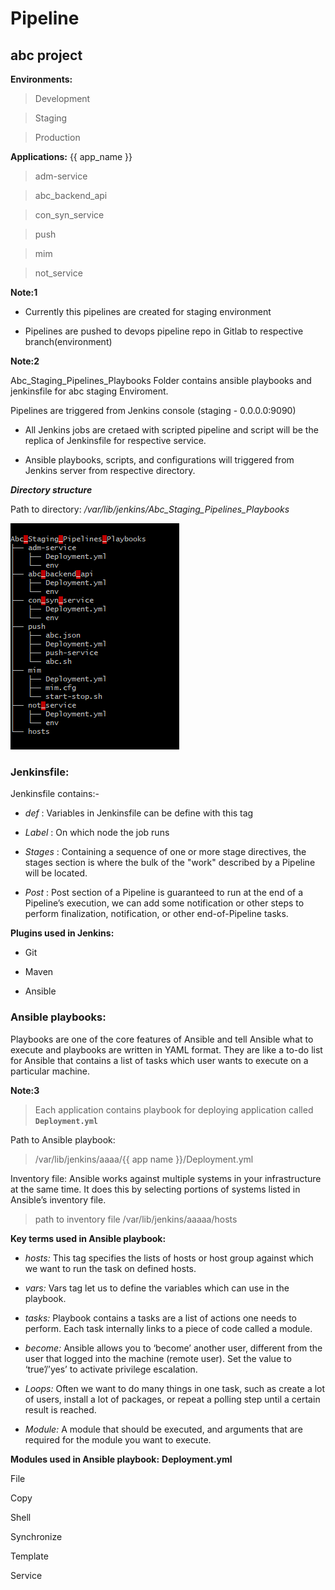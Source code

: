 # **Pipeline**
## **abc project**

**Environments:**
   > Development

   > Staging

   > Production

**Applications:** {{ app_name }}
   > adm-service

   > abc_backend_api

   > con_syn_service

   > push

   > mim

   > not_service

**Note:1** 
	
- Currently this pipelines are created for staging environment
	
- Pipelines are pushed to devops pipeline repo in Gitlab to respective branch(environment) 



**Note:2**

Abc\_Staging_Pipelines_Playbooks Folder contains ansible playbooks and jenkinsfile for
abc staging Enviroment.


Pipelines are triggered from Jenkins console (staging - 0.0.0.0:9090) 

- All Jenkins jobs are cretaed with scripted pipeline and script will be the replica of Jenkinsfile for respective service.

- Ansible playbooks, scripts, and configurations will triggered from Jenkins server from respective directory. 


***Directory structure***

Path to directory: */var/lib/jenkins/Abc_Staging_Pipelines_Playbooks*

![ansible scripts](https://github.com/arundevops16/document/blob/master/staging-dir-structure.png)



### Jenkinsfile: 

Jenkinsfile contains:-

- _def_		: Variables in Jenkinsfile can be define with this tag

- _Label_	: On which node the job runs

- _Stages_	: Containing a sequence of one or more stage directives, the stages section is where the bulk of the "work" described by a Pipeline will be located.

- _Post_		: Post section of a Pipeline is guaranteed to run at the end of a Pipeline’s execution, we can add some notification or other steps to perform finalization, notification, or other end-of-Pipeline tasks.


**Plugins used in Jenkins:**

- Git

- Maven

- Ansible


### Ansible playbooks:

Playbooks are one of the core features of Ansible and tell Ansible what to execute and playbooks are written in YAML format. They are like a to-do list for Ansible that contains a list of tasks which user wants to execute on a particular machine.


**Note:3**

> Each application contains playbook for deploying application called **`Deployment.yml`** 

Path to Ansible playbook:

> /var/lib/jenkins/aaaa/{{ app name }}/Deployment.yml

Inventory file:  Ansible works against multiple systems in your infrastructure at the same time. It does this by selecting portions of systems listed in Ansible’s inventory file.

> path to inventory file /var/lib/jenkins/aaaaa/hosts


**Key terms used in Ansible playbook:**

- *hosts:* This tag specifies the lists of hosts or host group against which we want to run the task on defined hosts.

- *vars:* Vars tag let us to define the variables which can use in the playbook. 

- *tasks:*  Playbook contains a tasks are a list of actions one needs to perform. Each task internally links to a piece of code called a module.

- *become:* Ansible allows you to ‘become’ another user, different from the user that logged into the machine (remote user). Set the value to ‘true’/’yes’ to activate privilege escalation.

- *Loops:* Often we want to do many things in one task, such as create a lot of users, install a lot of packages, or repeat a polling step until a certain result is reached.

- *Module:* A module that should be executed, and arguments that are required for the module you want to execute.

**Modules used in Ansible playbook:** **Deployment.yml**

File 

Copy

Shell

Synchronize

Template

Service

